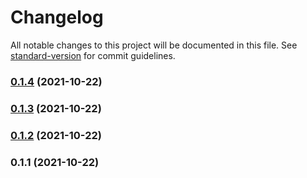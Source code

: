 # Changelog

All notable changes to this project will be documented in this file. See [standard-version](https://github.com/conventional-changelog/standard-version) for commit guidelines.

### [0.1.4](https://github.com/BETH-zhang/browser-detection/compare/v0.1.3...v0.1.4) (2021-10-22)

### [0.1.3](https://github.com/BETH-zhang/browser-detection/compare/v0.1.2...v0.1.3) (2021-10-22)

### [0.1.2](https://github.com/BETH-zhang/browser-detection/compare/v0.1.1...v0.1.2) (2021-10-22)

### 0.1.1 (2021-10-22)
